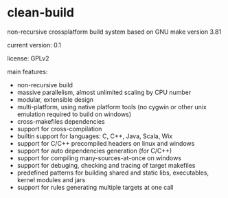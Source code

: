 # clean-build
non-recursive crossplatform build system based on GNU make version 3.81

current version: 0.1

license: GPLv2

main features:

- non-recursive build
- massive parallelism, almost unlimited scaling by CPU number
- modular, extensible design
- multi-platform, using native platform tools (no cygwin or other unix emulation required to build on windows)
- cross-makefiles dependencies
- support for cross-compilation
- builtin support for languages: C, C++, Java, Scala, Wix
- support for C/C++ precompiled headers on linux and windows
- support for auto dependencies generation (for C/C++)
- support for compiling many-sources-at-once on windows
- support for debuging, checking and tracing of target makefiles
- predefined patterns for building shared and static libs, executables, kernel modules and jars
- support for rules generating multiple targets at one call
